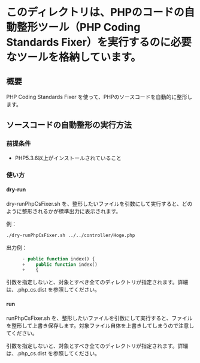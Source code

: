 # このディレクトリは、PHPのコードの自動整形ツール（PHP Coding Standards Fixer）を実行するのに必要なツールを格納しています。

## 概要

PHP Coding Standards Fixer を使って、PHPのソースコードを自動的に整形します。

## ソースコードの自動整形の実行方法

### 前提条件

* PHP5.3.6以上がインストールされていること

### 使い方

#### dry-run

dry-runPhpCsFixer.sh を、整形したいファイルを引数にして実行すると、どのように整形されるかが標準出力に表示されます。

例：

```bash
./dry-runPhpCsFixer.sh ../../controller/Hoge.php
```

出力例：

```php
      - public function index() {
      +    public function index()
      +    {
```

引数を指定しないと、対象とすべき全てのディレクトリが指定されます。詳細は、.php_cs.dist を参照してください。

#### run

runPhpCsFixer.sh を、整形したいファイルを引数にして実行すると、ファイルを整形して上書き保存します。対象ファイル自体を上書きしてしまうので注意してください。

引数を指定しないと、対象とすべき全てのディレクトリが指定されます。詳細は、.php_cs.dist を参照してください。
